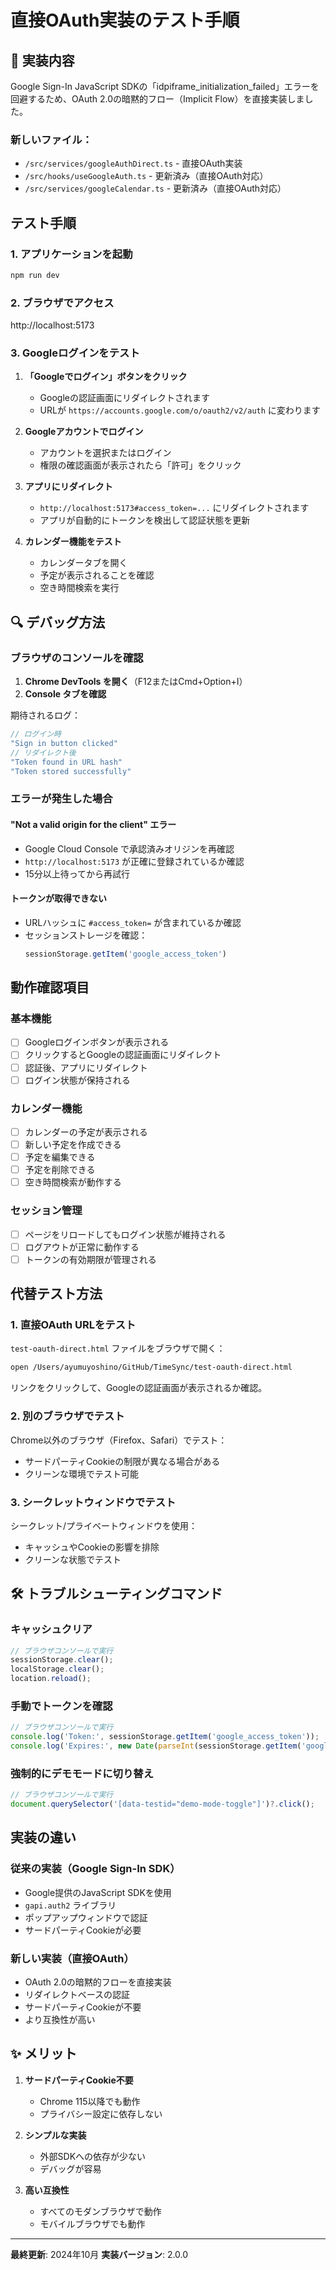 # 直接OAuth実装のテスト手順

## 🚀 実装内容

Google Sign-In JavaScript SDKの「idpiframe_initialization_failed」エラーを回避するため、OAuth 2.0の暗黙的フロー（Implicit Flow）を直接実装しました。

### 新しいファイル：
- `/src/services/googleAuthDirect.ts` - 直接OAuth実装
- `/src/hooks/useGoogleAuth.ts` - 更新済み（直接OAuth対応）
- `/src/services/googleCalendar.ts` - 更新済み（直接OAuth対応）

##  テスト手順

### 1. アプリケーションを起動
```bash
npm run dev
```

### 2. ブラウザでアクセス
http://localhost:5173

### 3. Googleログインをテスト

1. **「Googleでログイン」ボタンをクリック**
   - Googleの認証画面にリダイレクトされます
   - URLが `https://accounts.google.com/o/oauth2/v2/auth` に変わります

2. **Googleアカウントでログイン**
   - アカウントを選択またはログイン
   - 権限の確認画面が表示されたら「許可」をクリック

3. **アプリにリダイレクト**
   - `http://localhost:5173#access_token=...` にリダイレクトされます
   - アプリが自動的にトークンを検出して認証状態を更新

4. **カレンダー機能をテスト**
   - カレンダータブを開く
   - 予定が表示されることを確認
   - 空き時間検索を実行

## 🔍 デバッグ方法

### ブラウザのコンソールを確認

1. **Chrome DevTools を開く**（F12またはCmd+Option+I）
2. **Console タブを確認**

期待されるログ：
```javascript
// ログイン時
"Sign in button clicked"
// リダイレクト後
"Token found in URL hash"
"Token stored successfully"
```

### エラーが発生した場合

#### "Not a valid origin for the client" エラー
- Google Cloud Console で承認済みオリジンを再確認
- `http://localhost:5173` が正確に登録されているか確認
- 15分以上待ってから再試行

#### トークンが取得できない
- URLハッシュに `#access_token=` が含まれているか確認
- セッションストレージを確認：
  ```javascript
  sessionStorage.getItem('google_access_token')
  ```

##  動作確認項目

###  基本機能
- [ ] Googleログインボタンが表示される
- [ ] クリックするとGoogleの認証画面にリダイレクト
- [ ] 認証後、アプリにリダイレクト
- [ ] ログイン状態が保持される

###  カレンダー機能
- [ ] カレンダーの予定が表示される
- [ ] 新しい予定を作成できる
- [ ] 予定を編集できる
- [ ] 予定を削除できる
- [ ] 空き時間検索が動作する

###  セッション管理
- [ ] ページをリロードしてもログイン状態が維持される
- [ ] ログアウトが正常に動作する
- [ ] トークンの有効期限が管理される

##  代替テスト方法

### 1. 直接OAuth URLをテスト

`test-oauth-direct.html` ファイルをブラウザで開く：
```bash
open /Users/ayumuyoshino/GitHub/TimeSync/test-oauth-direct.html
```

リンクをクリックして、Googleの認証画面が表示されるか確認。

### 2. 別のブラウザでテスト

Chrome以外のブラウザ（Firefox、Safari）でテスト：
- サードパーティCookieの制限が異なる場合がある
- クリーンな環境でテスト可能

### 3. シークレットウィンドウでテスト

シークレット/プライベートウィンドウを使用：
- キャッシュやCookieの影響を排除
- クリーンな状態でテスト

## 🛠️ トラブルシューティングコマンド

### キャッシュクリア
```javascript
// ブラウザコンソールで実行
sessionStorage.clear();
localStorage.clear();
location.reload();
```

### 手動でトークンを確認
```javascript
// ブラウザコンソールで実行
console.log('Token:', sessionStorage.getItem('google_access_token'));
console.log('Expires:', new Date(parseInt(sessionStorage.getItem('google_token_expires_at'))));
```

### 強制的にデモモードに切り替え
```javascript
// ブラウザコンソールで実行
document.querySelector('[data-testid="demo-mode-toggle"]')?.click();
```

##  実装の違い

### 従来の実装（Google Sign-In SDK）
- Google提供のJavaScript SDKを使用
- `gapi.auth2` ライブラリ
- ポップアップウィンドウで認証
- サードパーティCookieが必要

### 新しい実装（直接OAuth）
- OAuth 2.0の暗黙的フローを直接実装
- リダイレクトベースの認証
- サードパーティCookieが不要
- より互換性が高い

## ✨ メリット

1. **サードパーティCookie不要**
   - Chrome 115以降でも動作
   - プライバシー設定に依存しない

2. **シンプルな実装**
   - 外部SDKへの依存が少ない
   - デバッグが容易

3. **高い互換性**
   - すべてのモダンブラウザで動作
   - モバイルブラウザでも動作

---

**最終更新**: 2024年10月
**実装バージョン**: 2.0.0